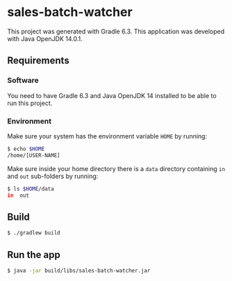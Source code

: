 # sales-batch-watcher

This project was generated with Gradle 6.3. This application was developed with Java OpenJDK 14.0.1.

## Requirements

### Software

You need to have Gradle 6.3 and Java OpenJDK 14 installed to be able to run this project.

### Environment

Make sure your system has the environment variable `HOME` by running:

```bash
$ echo $HOME
/home/[USER-NAME]
```

Make sure inside your home directory there is a `data` directory containing `in` and `out` sub-folders by running:

```bash
$ ls $HOME/data
in  out
```

## Build
```bash
$ ./gradlew build
```

## Run the app
```bash
$ java -jar build/libs/sales-batch-watcher.jar 
```

